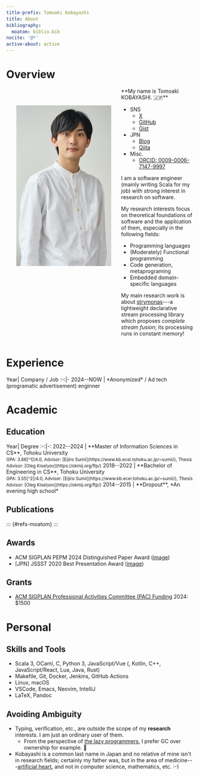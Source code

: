 ```yaml
---
title-prefix: Tomoaki Kobayashi
title: About
bibliography: 
  moatom: biblio.bib
nocite: '@*'
active-about: active
---
```


# Overview

<div style="display: flex;">
  <!-- <img src="https://moatom.github.io/profile/static/icon.png" alt="icon" width="100px"
       style="margin-left: 20pt; margin-right: 20pt;" /> -->
  <img src="./static/me.jpg" alt="icon" height="430px"
       style="margin-left: 20pt; margin-right: 20pt; margin-top: 35pt;" />
  <!-- <img src="./static/me.jpg" alt="icon" width="250px"
       style="margin-left: 20pt; margin-right: 20pt;" /> -->
  <div>
  **My name is Tomoaki KOBAYASHI. 🇯🇵**

  - SNS
    - [X](https://twitter.com/moatom)
    - [GitHub](https://github.com/moatom)
    - [Gist](https://gist.github.com/moatom)
  - JPN
    - [Blog](https://moatom.blogspot.com/)
    - [Qiita](https://qiita.com/moatom)
  - Misc.
    - [ORCID: 0009-0006-7147-9997](https://orcid.org/0009-0006-7147-9997)
  <!-- - **[Quora](https://www.quora.com/profile/Tomoaki-Kobayashi-1)** -->

  I am a software engineer (mainly writing Scala for my job)
  with strong interest in research on software.

  My research interests focus on theoretical foundations of software and
  the application of them, especially in the following fields:

  - Programming languages
  - (Moderately) Functional programming
  - Code generation, metaprograming
  - Embedded domain-specific languages

  My main research work is about [strymonas](https://strymonas.github.io/)---a
  lightweight declarative stream processing library which proposes *complete stream fusion*;
  its processing runs in constant memory!
  </div>
</div>


# Experience

<div class="uooo">
Year| Company / Job
:-:|-
2024--NOW | *Anonymized* / Ad tech (programatic advertisement) enginner
<style>
.uooo > table{
  display: table;
}
.uooo col {
  width: auto !important;
}
</style>
</div>


# Academic

## Education

<div class="uooo">
Year| Degree
:-:|-:
2022--2024 | **Master of Information Sciences in CS**, Tohoku University<br><small>GPA: 3.66[^1]/4.0, Advisor: [Eijiro Sumii](https://www.kb.ecei.tohoku.ac.jp/~sumii/), Thesis Advisor: [Oleg Kiselyov](https://okmij.org/ftp/)</small>
2018--2022 | **Bachelor of Engineering in CS**, Tohoku University<br><small>GPA: 3.55[^2]/4.0, Advisor: [Eijiro Sumii](https://www.kb.ecei.tohoku.ac.jp/~sumii/), Thesis Advisor: [Oleg Kiselyov](https://okmij.org/ftp/)</small>
2014--2015 | **Dropout**, *An evening high school*
<!-- 2015        | Pass the Upper Secondary School Equivalency Examination -->
<!-- https://github.com/jgm/pandoc/issues/8139 -->
<style>
.uooo > table{
  display: table;
}
.uooo col {
  width: auto !important;
}
</style>
</div>

<!-- Detail: **[CV (pdf)](https://moatom.github.io/profile/static/cv-pub.pdf)** -->

## Publications

::: {#refs-moatom}
:::

## Awards

- ACM SIGPLAN PEPM 2024 Distinguished Paper Award ([image](./static/award-pepm24.jpeg))
- [JPN] JSSST 2020 Best Presentation Award ([image](./static/award-jssst20.jpeg))

## Grants

- [ACM SIGPLAN Professional Activities Committee (PAC) Funding](https://pac.sigplan.org/) 2024: $1500


# Personal

## Skills and Tools

- Scala 3, OCaml, C, Python 3, JavaScript/Vue (, Kotlin, C++, JavaScript/React, Lua, Java, Rust)
- Makefile, Git, Docker, Jenkins, GitHub Actions
- Linux, macOS
- VSCode, Emacs, Neovim,  IntelliJ
- LaTeX, Pandoc

## Avoiding Ambiguity

- Typing, verification, etc., are outside the scope of my **research** interests.
  I am just an ordinary user of them.
  - From the perspective of [the lazy programmers](https://thethreevirtues.com/), I prefer GC over ownership for example. 🤫
- Kobayashi is a common last name in Japan and no relative of mine isn't in research fields;
  certainly my father was, but in the area of medicine---[artificial heart](https://nrid.nii.ac.jp/en/nrid/1000020323610/),
  and not in computer science, mathematics, etc. :-)

[^1]: If you are a foreigner, please note that GPAs at Japanese universities are assigned with extreme rigor. This is not the final record, but it should be close to it.
[^2]: If you are a foreigner, please note that GPAs at Japanese universities are assigned with extreme rigor. This is not the final record, but it should be close to it.
